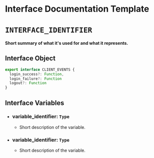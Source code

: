 # Interface Documentation Template

# `INTERFACE_IDENTIFIER`

#### Short summary of what it's used for and what it represents.

## Interface Object
```typescript
export interface CLIENT_EVENTS {
  login_success?: Function,
  login_failure?: Function
  logout?: Function
}
```

## Interface Variables

  - ### variable_identifier: `Type`
    - Short description of the variable.
  - ### variable_identifier: `Type`
    - Short description of the variable.
